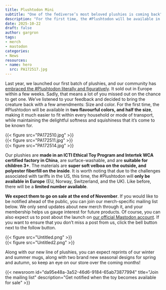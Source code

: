 ```yaml
---
title: Plushtodon Mini
subtitle: "One of the fediverse’s most beloved plushies is coming back"
description: "For the first time, the #Plushtodon will be available in two flavourful colors, and half the size, making it much easier to fit within every household or mode of transport, while maintaining the delightful softness and squishiness that it’s come to be known for."
date: 2025-10-22
draft: false
author: gargron
tags:
- merch
- mastodon
categories:
- News
resources:
- name: hero
  src: PA172517.jpg
---
```


Last year, we launched our first batch of plushies, and our community has [embraced the #Plushtodon literally and figuratively](https://mastodon.social/tags/plushtodon). It sold out in Europe within a few weeks. Sadly, that means a lot of you missed out on the chance to get one. We’ve listened to your feedback and decided to bring the creature back with a few amendments: Size and color. For the first time, the #Plushtodon will be available in **two flavourful colors, and half the size**, making it much easier to fit within every household or mode of transport, while maintaining the delightful softness and squishiness that it’s come to be known for.

<div class="grid grid-cols-3 grid-rows-2 gap-4 not-prose my-8">
  <div class="col-span-2 row-span-2">{{< figure src="PA172510.jpg" >}}</div>
  <div class="col-span-1">{{< figure src="PA172511.jpg" >}}</div>
  <div class="col-span-1">{{< figure src="PA172514.jpg" >}}</div>
</div>

Our plushies are **made in an ICTI Ethical Toy Program and Intertek WCA certified factory in China**, are surface-washable, and are **suitable for children 3+**. The materials are **super soft velboa on the outside, and polyester fiberfill on the inside**. It is worth noting that due to the challenges associated with tariffs in the US, this time, the #Plushtodon will **only be available in Europe** (EU, Norway, Switzerland, and the UK). Like before, there will be a **limited number available**.

**We expect them to go on sale at the end of November**. If you would like to be notified ahead of the public, you can join our merch-specific mailing list below. We only send updates about new merch through it, and your membership helps us gauge interest for future products. Of course, you can also expect us to post about the launch on [our official Mastodon account](https://mastodon.social/@Mastodon). If you want to ensure that you don’t miss a post from us, click the bell button next to the follow button.

<div class="grid grid-cols-2 gap-4 not-prose my-8">
  <div class="col-span-1">{{< figure src="Untitled.png" >}}</div>
  <div class="col-span-1">{{< figure src="Untitled2.png" >}}</div>
</div>

Along with our new line of plushies, you can expect reprints of our winter and summer mugs, along with two brand new seasonal designs for spring and autumn, so keep an eye on our store over the coming months!

{{< newsroom id="da95e48a-3a52-46d6-9184-65ab73877994" title="Join the mailing list" description="Get notified when the toy becomes available for sale" >}}
